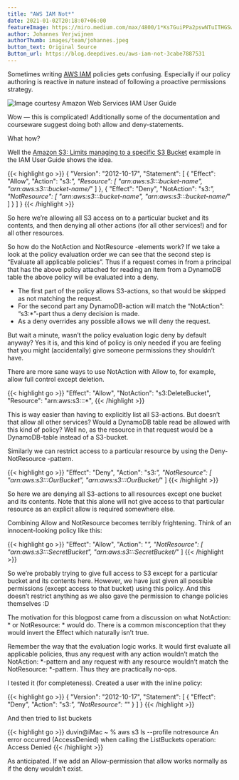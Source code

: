 ```yaml
---
title: "AWS IAM Not*"
date: 2021-01-02T20:18:07+06:00
featureImage: https://miro.medium.com/max/4800/1*Ks7GuiPPa2pswNTuITHGSw.png
author: Johannes Verjwijnen
authorThumb: images/team/johannes.jpeg
button_text: Original Source
Button_url: https://blog.deepdives.eu/aws-iam-not-3cabe7887531
---
```


Sometimes writing [AWS IAM](https://aws.amazon.com/iam/) policies gets confusing. Especially if our policy authoring is reactive in nature instead of following a proactive permissions strategy.

![Image courtesy Amazon Web Services [IAM User Guide](https://docs.aws.amazon.com/IAM/latest/UserGuide/reference_policies_evaluation-logic.html)](https://miro.medium.com/max/4800/1*Ks7GuiPPa2pswNTuITHGSw.png#center)

Wow — this is complicated! Additionally some of the documentation and courseware suggest doing both allow and deny-statements.

What how?

Well the [Amazon S3: Limits managing to a specific S3 Bucket](https://docs.aws.amazon.com/IAM/latest/UserGuide/reference_policies_examples_s3_deny-except-bucket.html) example in the IAM User Guide shows the idea.

{{< highlight go >}}
{
    "Version": "2012-10-17",
    "Statement": [
        {
            "Effect": "Allow",
            "Action": "s3:*",
            "Resource": [
                "arn:aws:s3:::bucket-name",
                "arn:aws:s3:::bucket-name/*"
            ]
        },
        {
            "Effect": "Deny",
            "NotAction": "s3:*",
            "NotResource": [
                "arn:aws:s3:::bucket-name",
                "arn:aws:s3:::bucket-name/*"
            ]
        }
    ]
}
{{< /highlight >}}

So here we’re allowing all S3 access on to a particular bucket and its contents, and then denying all other actions (for all other services!) and for all other resources.

So how do the NotAction and NotResource -elements work? If we take a look at the policy evaluation order we can see that the second step is “Evaluate all applicable policies”. Thus if a request comes in from a principal that has the above policy attached for reading an item from a DynamoDB table the above policy will be evaluated into a deny.

* The first part of the policy allows S3-actions, so that would be skipped as not matching the request.
* For the second part any DynamoDB-action will match the “NotAction”: “s3:*”-part thus a deny decision is made.
* As a deny overrides any possible allows we will deny the request.

But wait a minute, wasn’t the policy evaluation logic deny by default anyway? Yes it is, and this kind of policy is only needed if you are feeling that you might (accidentally) give someone permissions they shouldn’t have.

There are more sane ways to use NotAction with Allow to, for example, allow full control except deletion.

{{< highlight go >}}
"Effect": "Allow",
"NotAction": "s3:DeleteBucket",
"Resource": "arn:aws:s3:::*",
{{< /highlight >}}

This is way easier than having to explicitly list all S3-actions. But doesn’t that allow all other services? Would a DynamoDB table read be allowed with this kind of policy? Well no, as the resource in that request would be a DynamoDB-table instead of a S3-bucket.

Similarly we can restrict access to a particular resource by using the Deny-NotResource -pattern.

{{< highlight go >}}
"Effect": "Deny",
"Action": "s3:*",
"NotResource": [
    "arn:aws:s3:::OurBucket",
    "arn:aws:s3:::OurBucket/*"
]
{{< /highlight >}}

So here we are denying all S3-actions to all resources except one bucket and its contents. Note that this alone will not give access to that particular resource as an explicit allow is required somewhere else.

Combining Allow and NotResource becomes terribly frightening. Think of an innocent-looking policy like this:

{{< highlight go >}}
"Effect": "Allow",
"Action": "*",
"NotResource": [
    "arn:aws:s3:::SecretBucket",
    "arn:aws:s3:::SecretBucket/*"
]
{{< /highlight >}}

So we’re probably trying to give full access to S3 except for a particular bucket and its contents here. However, we have just given all possible permissions (except access to that bucket) using this policy. And this doesn’t restrict anything as we also gave the permission to change policies themselves :D

The motivation for this blogpost came from a discussion on what NotAction: * or NotResource: * would do. There is a common misconception that they would invert the Effect which naturally isn’t true.

Remember the way that the evaluation logic works. It would first evaluate all applicable policies, thus any request with any action wouldn’t match the NotAction: *-pattern and any request with any resource wouldn’t match the NotResource: *-pattern. Thus they are practically no-ops.

I tested it (for completeness). Created a user with the inline policy:

{{< highlight go >}}
{
    "Version": "2012-10-17",
    "Statement": [
        {
            "Effect": "Deny",
            "Action": "s3:*",
            "NotResource": "*"
        }
    ]
}
{{< /highlight >}}

And then tried to list buckets

{{< highlight go >}}
duvin@iMac ~ % aws s3 ls  --profile notresource
An error occurred (AccessDenied) when calling the ListBuckets operation: Access Denied
{{< /highlight >}}

As anticipated. If we add an Allow-permission that allow works normally as if the deny wouldn’t exist.